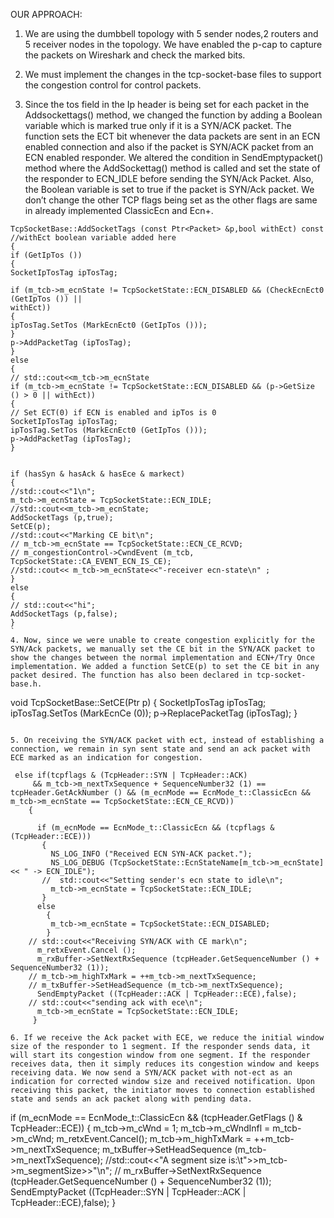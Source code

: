 
OUR APPROACH:

1.  We are using the dumbbell topology with 5 sender nodes,2 routers and 5 receiver nodes in the topology. We have enabled the p-cap to capture the packets on Wireshark and check the marked bits.

2. We must implement the changes in the tcp-socket-base files to support the congestion control for control packets.

3. Since the tos field in the Ip header is being set for each packet in the Addsockettags() method, we changed the function by adding a Boolean variable which is marked true only if it is a SYN/ACK packet. The function sets the ECT bit whenever the data packets are sent in an ECN enabled connection and also if the packet is SYN/ACK packet from an ECN enabled responder. We altered the condition in SendEmptypacket() method where the AddSockettag() method is called and set the state of the responder to ECN_IDLE before sending the SYN/Ack Packet. Also, the Boolean variable is set to true if the packet is SYN/Ack packet. We don’t change the other TCP flags being set as the other flags are same in already implemented ClassicEcn and Ecn+.
```
TcpSocketBase::AddSocketTags (const Ptr<Packet> &p,bool withEct) const //withEct boolean variable added here
{
if (GetIpTos ())
{
SocketIpTosTag ipTosTag;

if (m_tcb->m_ecnState != TcpSocketState::ECN_DISABLED && (CheckEcnEct0 (GetIpTos ()) ||
withEct))
{
ipTosTag.SetTos (MarkEcnEct0 (GetIpTos ()));
}
p->AddPacketTag (ipTosTag);
}
else
{
// std::cout<<m_tcb->m_ecnState
if (m_tcb->m_ecnState != TcpSocketState::ECN_DISABLED && (p->GetSize () > 0 || withEct))
{
// Set ECT(0) if ECN is enabled and ipTos is 0
SocketIpTosTag ipTosTag;
ipTosTag.SetTos (MarkEcnEct0 (GetIpTos ()));
p->AddPacketTag (ipTosTag);
}
```
```

if (hasSyn & hasAck & hasEce & markect)
{
//std::cout<<"1\n";
m_tcb->m_ecnState = TcpSocketState::ECN_IDLE;
//std::cout<<m_tcb->m_ecnState;
AddSocketTags (p,true);
SetCE(p);
//std::cout<<"Marking CE bit\n";
// m_tcb->m_ecnState == TcpSocketState::ECN_CE_RCVD;
// m_congestionControl->CwndEvent (m_tcb, TcpSocketState::CA_EVENT_ECN_IS_CE);
//std::cout<< m_tcb->m_ecnState<<"-receiver ecn-state\n" ;
}
else
{
// std::cout<<"hi";
AddSocketTags (p,false);
}
`
4. Now, since we were unable to create congestion explicitly for the SYN/Ack packets, we manually set the CE bit in the SYN/ACK packet to show the changes between the normal implementation and ECN+/Try Once implementation. We added a function SetCE(p) to set the CE bit in any packet desired. The function has also been declared in tcp-socket-base.h.
```
void
TcpSocketBase::SetCE(Ptr<Packet> p)
{
  SocketIpTosTag ipTosTag;
  ipTosTag.SetTos (MarkEcnCe (0));
  p->ReplacePacketTag (ipTosTag);
}


```

5. On receiving the SYN/ACK packet with ect, instead of establishing a connection, we remain in syn sent state and send an ack packet with ECE marked as an indication for congestion.

```

     else if(tcpflags & (TcpHeader::SYN | TcpHeader::ACK)
         && m_tcb->m_nextTxSequence + SequenceNumber32 (1) == tcpHeader.GetAckNumber () && (m_ecnMode == EcnMode_t::ClassicEcn && m_tcb->m_ecnState == TcpSocketState::ECN_CE_RCVD))
        {

          if (m_ecnMode == EcnMode_t::ClassicEcn && (tcpflags & (TcpHeader::ECE)))
           {
             NS_LOG_INFO ("Received ECN SYN-ACK packet.");
             NS_LOG_DEBUG (TcpSocketState::EcnStateName[m_tcb->m_ecnState] << " -> ECN_IDLE");
           //  std::cout<<"Setting sender's ecn state to idle\n";
             m_tcb->m_ecnState = TcpSocketState::ECN_IDLE;
           }
          else
            {
             m_tcb->m_ecnState = TcpSocketState::ECN_DISABLED;
            }
        // std::cout<<"Receiving SYN/ACK with CE mark\n";
          m_retxEvent.Cancel ();
          m_rxBuffer->SetNextRxSequence (tcpHeader.GetSequenceNumber () + SequenceNumber32 (1));
        // m_tcb->m_highTxMark = ++m_tcb->m_nextTxSequence;
        // m_txBuffer->SetHeadSequence (m_tcb->m_nextTxSequence);
          SendEmptyPacket ((TcpHeader::ACK | TcpHeader::ECE),false);
        // std::cout<<"sending ack with ece\n";
          m_tcb->m_ecnState = TcpSocketState::ECN_IDLE;
         } 

```
6. If we receive the Ack packet with ECE, we reduce the initial window size of the responder to 1 segment. If the responder sends data, it will start its congestion window from one segment. If the responder receives data, then it simply reduces its congestion window and keeps receiving data. We now send a SYN/ACK packet with not-ect as an indication for corrected window size and received notification. Upon receiving this packet, the initiator moves to connection established state and sends an ack packet along with pending data.
```
if (m_ecnMode == EcnMode_t::ClassicEcn && (tcpHeader.GetFlags () & TcpHeader::ECE))
{
m_tcb->m_cWnd = 1;
m_tcb->m_cWndInfl = m_tcb->m_cWnd;
m_retxEvent.Cancel();
m_tcb->m_highTxMark = ++m_tcb->m_nextTxSequence;
m_txBuffer->SetHeadSequence (m_tcb->m_nextTxSequence);
//std::cout<<"A segment size is:\t">>m_tcb->m_segmentSize>>"\n";
// m_rxBuffer->SetNextRxSequence (tcpHeader.GetSequenceNumber () + SequenceNumber32 (1));
SendEmptyPacket ((TcpHeader::SYN | TcpHeader::ACK | TcpHeader::ECE),false);
}

```
